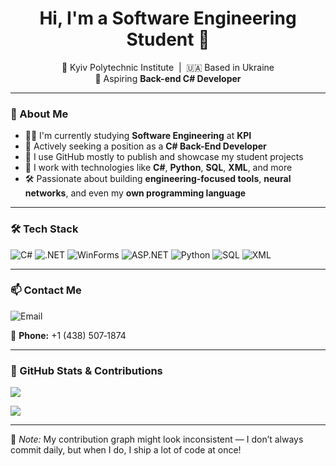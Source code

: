 <h1 align="center">Hi, I'm a Software Engineering Student 👋</h1>

<p align="center">
  📍 Kyiv Polytechnic Institute &nbsp;|&nbsp; 🇺🇦 Based in Ukraine <br/>
  🎯 Aspiring <strong>Back-end C# Developer</strong> <br/>
</p>

---

### 🚀 About Me

- 👨‍💻 I'm currently studying **Software Engineering** at **KPI**
- 💼 Actively seeking a position as a **C# Back-End Developer**
- 📂 I use GitHub mostly to publish and showcase my student projects
- 🧠 I work with technologies like **C#**, **Python**, **SQL**, **XML**, and more
- 🛠️ Passionate about building **engineering-focused tools**, **neural networks**, and even my **own programming language**

---

### 🛠️ Tech Stack

<p align="left">
  <img src="https://img.shields.io/badge/C%23-239120?style=for-the-badge&logo=csharp&logoColor=white" alt="C#" />
  <img src="https://img.shields.io/badge/.NET-512BD4?style=for-the-badge&logo=dotnet&logoColor=white" alt=".NET" />
  <img src="https://img.shields.io/badge/WinForms-000000?style=for-the-badge&logo=windows&logoColor=white" alt="WinForms" />
  <img src="https://img.shields.io/badge/ASP.NET-5C2D91?style=for-the-badge&logo=dotnet&logoColor=white" alt="ASP.NET" />
  <img src="https://img.shields.io/badge/Python-3776AB?style=for-the-badge&logo=python&logoColor=white" alt="Python" />
  <img src="https://img.shields.io/badge/SQL-003B57?style=for-the-badge&logo=sqlite&logoColor=white" alt="SQL" />
  <img src="https://img.shields.io/badge/XML-E34F26?style=for-the-badge&logo=w3c&logoColor=white" alt="XML" />
</p>

---

### 📫 Contact Me

<p align="left">
  <img src="https://img.shields.io/badge/Gmail-serbia.nestandart@gmail.com-red?style=for-the-badge&logo=gmail&logoColor=white" alt="Email"/>
</p>

<p align="left">
  📱 <strong>Phone:</strong> +1 (438) 507‑1874
</p>

---

### 🧠 GitHub Stats & Contributions

<p align="left">
  <img src="https://github-readme-stats.vercel.app/api?username=your-username&show_icons=true&theme=github_dark&hide_rank=true" />
</p>

<p align="left">
  <img src="https://github-readme-streak-stats.herokuapp.com/?user=your-username&theme=github-dark"/>
</p>

---

📝 *Note:* My contribution graph might look inconsistent — I don’t always commit daily, but when I do, I ship a lot of code at once!
